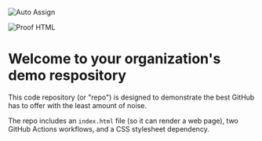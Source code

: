 ![Auto Assign](https://github.com/PROJECT-OOP-SNW/demo-repository/actions/workflows/auto-assign.yml/badge.svg)

![Proof HTML](https://github.com/PROJECT-OOP-SNW/demo-repository/actions/workflows/proof-html.yml/badge.svg)

# Welcome to your organization's demo respository
This code repository (or "repo") is designed to demonstrate the best GitHub has to offer with the least amount of noise.

The repo includes an `index.html` file (so it can render a web page), two GitHub Actions workflows, and a CSS stylesheet dependency.
